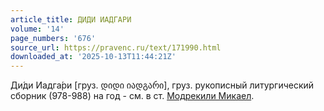 ```yaml
---
article_title: ДИДИ ИАДГАРИ
volume: '14'
page_numbers: '676'
source_url: https://pravenc.ru/text/171990.html
downloaded_at: '2025-10-13T11:44:21Z'
---
```


Ди́ди Иадга́ри [груз. დიდი იადგარი], груз. рукописный литургический сборник (978-988) на год - см. в ст. [Модрекили Микаел](<https://pravenc.ru/text/Модрекили Микаел.html>).
